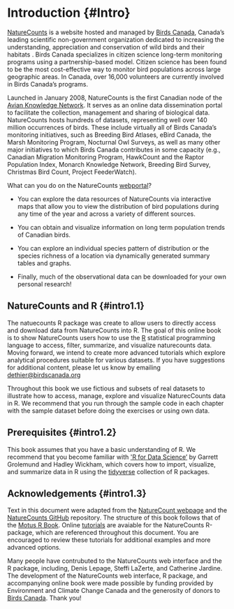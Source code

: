 # Introduction {#Intro}




[NatureCounts](www.naturecounts.ca) is a website hosted and managed by [Birds Canada](www.birdscanada.org), Canada’s leading scientific non-government organization dedicated to increasing the understanding, appreciation and conservation of wild birds and their habitats . Birds Canada specializes in citizen science long-term monitoring programs using a partnership-based model.  Citizen science has been found to be the most cost-effective way to monitor bird populations across large geographic areas. In Canada, over 16,000 volunteers are currently involved in Birds Canada’s programs. 

Launched in January 2008, NatureCounts  is the first Canadian node of the [Avian Knowledge Network](www.avianknowledge.net). It serves as an online data dissemination portal to facilitate the collection, management and sharing of biological data.  NatureCounts hosts hundreds of datasets, representing well over 140 million occurrences of birds. These include virtually all of Birds Canada’s monitoring initiatives, such as Breeding Bird Atlases, eBird Canada, the Marsh Monitoring Program, Nocturnal Owl Surveys, as well as many other major initiatives to which Birds Canada contributes in some capacity (e.g., Canadian Migration Monitoring Program, HawkCount and the Raptor Population Index, Monarch Knowledge Network, Breeding Bird Survey, Christmas Bird Count, Project FeederWatch). 

What can you do on the NatureCounts [webportal](www.naturecounts.ca)?

  -	You can explore the data resources of NatureCounts via interactive maps that allow you to view the distribution of bird populations during any time of the year and across a variety of different sources. 

  -	You can obtain and visualize information on long term population trends of Canadian birds.

  -	You can explore an individual species pattern of distribution or the species richness of a location via dynamically generated summary tables and graphs.

  -	Finally, much of the observational data can be downloaded for your own personal research!

## NatureCounts and R {#intro1.1}

The natuecounts R package was create to allow users to directly access and download data from NatureCounts into R. The goal of this online book is to show NatureCounts users how to use the [R](https://www.r-project.org/) statistical programming language  to access, filter, summarize, and visualize naturecounts data. Moving forward, we intend to create more advanced tutorials which explore analytical procedures suitable for various datasets. If you have suggestions for additional content, please let us know by emailing dethier@birdscanada.org

Throughout this book we use fictious and subsets of real datasets to illustrate how to access, manage, explore and visualize NaturecCounts data in R. We recommend that you run through the sample code in each chapter with the sample dataset before doing the exercises or using own data. 

## Prerequisites {#intro1.2}

This book assumes that you have a basic understanding of R. We recommend that you become familiar with ['R for Data Science’](http://r4ds.had.co.nz/) by Garrett Grolemund and Hadley Wickham, which covers how to import, visualize, and summarize data in R using the [tidyverse](https://www.tidyverse.org/) collection of R packages. 

## Acknowledgements {#intro1.3}

Text in this document were adapted from the [NatureCount webpage](https://www.birdscanada.org/birdmon/default/main.jsp) and the [NatureCounts GitHub](https://github.com/BirdStudiesCanada/naturecounts) repository. The structure of this book follows that of the [Motus R Book](https://beta.motus.org/MotusRBook/index.html). Online [tutorials](https://birdstudiescanada.github.io/naturecounts/articles/index.html) are avaiable for the NatureCounts R-package, which are referenced throughout this document. You are encouraged to review these tutorials for additional examples and more advanced options.  

Many people have contrubuted to the NatureCounts web interface and the R package, including, Denis Lepage, Steffi LaZerte, and Catherine Jardine. The development of the NatureCounts web interface, R package, and accompanying online book were made possible by funding provided by Environment and Climate Change Canada and the generosity of donors to [Birds Canada](https://www.birdscanada.org/give/). Thank you!

